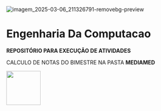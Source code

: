 ![imagem_2025-03-06_211326791-removebg-preview](https://github.com/user-attachments/assets/8b1c4cc5-331c-4bc7-b70b-360b3df7e0a3)


# Engenharia Da Computacao

**REPOSITÓRIO PARA EXECUÇÃO DE ATIVIDADES**

CALCULO DE NOTAS DO BIMESTRE NA PASTA **MEDIAMED**

<img src="https://cdn.jsdelivr.net/gh/devicons/devicon@latest/icons/python/python-original.svg" width="90" />



